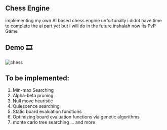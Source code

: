 ## Chess Engine 
implementing my own AI based chess engine unfortunally i didnt have time to complete the ai part yet but i will do in the future inshalah now its PvP Game


 ## Demo 🎞
![chess](https://user-images.githubusercontent.com/75990647/190928546-5f6bfb0c-65da-4359-ab20-120c03248f2e.gif)

## To be implemented:
1. Min-max Searching
2. Alpha-beta pruning
3. Null move heuristic
4. Quiescence searching
5. Static board evaluation functions
6. Optimizing board evaluation functions via genetic algorithms
7. monte carlo tree searching ... and more

